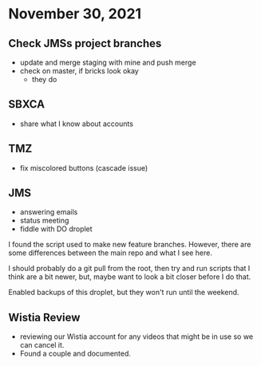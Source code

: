 # November 30, 2021

## Check JMSs project branches
- update and merge staging with mine and push merge
- check on master, if bricks look okay
	- they do

## SBXCA 
- share what I know about accounts

## TMZ
- fix miscolored buttons (cascade issue)

## JMS
- answering emails
- status meeting
- fiddle with DO droplet

I found the script used to make new feature branches. However, there are some differences between the main repo and what I see here. 

I should probably do a git pull from the root, then try and run scripts that I think are a bit newer, but, maybe want to look a bit closer before I do that. 

Enabled backups of this droplet, but they won't run until the weekend.

## Wistia Review
- reviewing our Wistia account for any videos that might be in use so we can cancel it. 
- Found a couple and documented.

